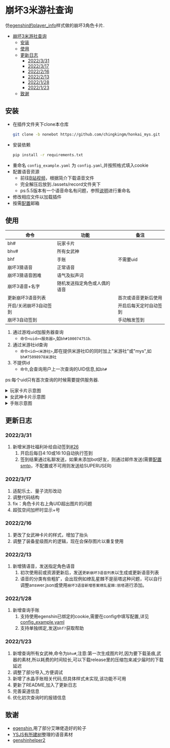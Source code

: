 # 崩坏3米游社查询
仿[egenshin的player_info](https://github.com/pcrbot/erinilis-modules/tree/master/egenshin/player_info)样式做的崩坏3角色卡片.
- [崩坏3米游社查询](#崩坏3米游社查询)
  - [安装](#安装)
  - [使用](#使用)
  - [更新日志](#更新日志)
    - [2022/3/31](#2022331)
    - [2022/3/17](#2022317)
    - [2022/2/16](#2022216)
    - [2022/2/13](#2022213)
    - [2022/1/28](#2022128)
    - [2022/1/23](#2022123)
  - [致谢](#致谢)
## 安装
- 在插件文件夹下clone本仓库
    ``` bash
    git clone -b nonebot https://github.com/chingkingm/honkai_mys.git
    ```
- 安装依赖
    ``` bash
    pip install -r requirements.txt
    ```
- 重命名 `config_example.yaml` 为 `config.yaml`,并按照格式填入cookie
- 配置语音资源
  - 前往[B站视频](https://www.bilibili.com/video/BV16J41157du)，根据简介下载语音文件
  - 完全解压后放到./assets/record文件夹下
  - ps:5.5版本有一个语音命名有问题，参照[说明](./guess_voice/readme.md)进行重命名
- 修改相应文件以加载插件
- 按需[配置](./autosign/README.md)邮箱

## 使用
| 命令                   | 功能                         | 备注                   |
| ---------------------- | ---------------------------- | ---------------------- |
| bh#                    | 玩家卡片                     |
| bhv#                   | 所有女武神                   |
| bhf                    | 手账                         | 不需要uid              |
| 崩坏3猜语音            | 正常语音                     |
| 崩坏3猜语音困难        | 语气及拟声词                 |
| 崩坏3语音+名字         | 随机发送指定角色或人偶的语音 |
| 更新崩坏3语音列表      |                              | 首次或语音更新后使用   |
| 开启/关闭崩坏3自动签到 |                              | 开启后每天定时自动签到 |
| 崩坏3自动签到          |                              | 手动触发签到           |
1. 通过游戏uid加服务器查询
   - `命令<uid><服务器>`,如`bh#100074751b`.
2. 通过米游社id查询
   - `命令<id><米游社>`,即在提供米游社ID的同时加上"米游社"或"mys",如`bh#75098978米游社`
3. 不提供id
   - `命令`,会查询用户上一次查询的UID信息,如`bh#`

ps:每个uid只有首次查询的时候需要提供服务器.

<details>
<summary>玩家卡片示意图</summary>

![image](./assets/example.png)

</details>

<details>
<summary>女武神卡片示意图</summary>

![image](./assets/example_valk.png)

</details>

<details>
<summary>手账示意图</summary>

![alt](./assets/example_finance.png)

</details>

## 更新日志
### 2022/3/31
1. 新增米游社福利补给自动签到[#26](https://github.com/chingkingm/honkai_mys/issues/26)
   1. 开启后每日4:10或16:10自动执行签到
   2. 签到结果通过私聊发送，如果未添加bot好友，则通过邮件发送(需要[配置smtp](./autosign/README.md)，不配置或不可用则发送给SUPERUSER)
### 2022/3/17
1. 适配乐土、量子流形改动
2. 调整代码结构
3. fix：角色卡片右上角UID超出图片的问题
4. 超弦空间加杯时显示+号
### 2022/2/16
1. 更改了女武神卡片的样式，增加了抬头
2. 调整了装备星级图片的逻辑，现在会保存图片以重复使用
### 2022/2/13
1. 新增猜语音，发送指定角色语音
   1. 初次使用前或资源更新后，发送`更新崩坏3语音列表`以生成或更新语音列表
   2. 语音的分类有些粗犷，会出现例如缭乱星棘不是丽塔这种问题，可以自行调整answer.json或使用`崩坏3语音新增答案缭乱星棘:丽塔`进行添加。
### 2022/1/28
1. 新增查询手账
   1. 支持使用egenshin已绑定的cookie,需要在config中填写配置,详见[config_example.yaml](config_example.yaml)
   2. 支持单独绑定,发送`bhf?`获取帮助
### 2022/1/23
1. 新增查询所有女武神,命令为`bhv#`,注意:第一次生成图片时,因为要下载圣痕,武器的素材,所以耗费的时间较长,可以下载release里的压缩包来减少届时的下载延迟
2. 调整了部分导入,方便调试
3. 新增了水晶手账相关代码,但具体样式未实现,该功能不可用
4. 更新了README,加入了更新日志
5. 完善渠道信息
6. 优化初次查询时的报错信息
## 致谢
- [egenshin](https://github.com/pcrbot/erinilis-modules/tree/master/egenshin),用了部分艾琳佬造好的轮子
- [YSJS有所建树](https://space.bilibili.com/402667766)整理的语音素材
- [genshinhelper2](https://github.com/y1ndan/genshinhelper2)